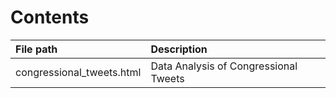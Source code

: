 # Contents

| File path | Description |
| :-------- | :---------- |
| congressional_tweets.html | Data Analysis of Congressional Tweets |
